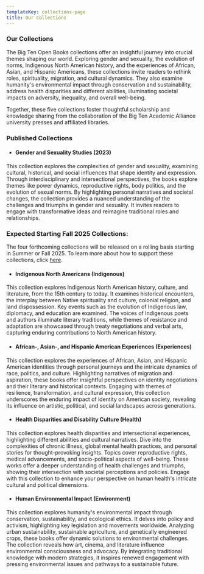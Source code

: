 ```yaml
---
templateKey: collections-page
title: Our Collections
---
```

### Our Collections

<!--StartFragment-->

The Big Ten Open Books collections offer an insightful journey into crucial themes shaping our world. Exploring gender and sexuality, the evolution of norms, Indigenous North American history, and the experiences of African, Asian, and Hispanic Americans, these collections invite readers to rethink roles, spirituality, migration, and cultural dynamics. They also examine humanity's environmental impact through conservation and sustainability, address health disparities and different abilities, illuminating societal impacts on adversity, inequality, and overall well-being.

Together, these five collections foster thoughtful scholarship and knowledge sharing from the collaboration of the Big Ten Academic Alliance university presses and affiliated libraries.

### Published Collections

* #### Gender and Sexuality Studies (2023)

This collection explores the complexities of gender and sexuality, examining cultural, historical, and social influences that shape identity and expression. Through interdisciplinary and intersectional perspectives, the books explore themes like power dynamics, reproductive rights, body politics, and the evolution of sexual norms. By highlighting personal narratives and societal changes, the collection provides a nuanced understanding of the challenges and triumphs in gender and sexuality. It invites readers to engage with transformative ideas and reimagine traditional roles and relationships.

*<!--EndFragment-->*

### E﻿xpected Starting Fall 2025 Collections:

The four forthcoming collections will be released on a rolling basis starting in Summer or Fall 2025. To learn more about how to support these collections, click [here](https://bigtenopenbooks.org/librarians).

*<!--EndFragment-->*

* #### Indigenous North Americans (Indigenous)

*<!--StartFragment-->*

This collection explores Indigenous North American history, culture, and literature, from the 15th century to today. It examines historical encounters, the interplay between Native spirituality and culture, colonial religion, and land dispossession. Key events such as the evolution of Indigenous law, diplomacy, and education are examined. The voices of Indigenous poets and authors illuminate literary traditions, while themes of resistance and adaptation are showcased through treaty negotiations and verbal arts, capturing enduring contributions to North American history.

*<!--EndFragment-->*

* #### African-, Asian-, and Hispanic American Experiences (Experiences)

<!--StartFragment-->

This collection explores the experiences of African, Asian, and Hispanic American identities through personal journeys and the intricate dynamics of race, politics, and culture. Highlighting narratives of migration and aspiration, these books offer insightful perspectives on identity negotiations and their literary and historical contexts. Engaging with themes of resilience, transformation, and cultural expression, this collection underscores the enduring impact of identity on American society, revealing its influence on artistic, political, and social landscapes across generations. 

<!--EndFragment-->

* #### Health Disparities and Disability Culture (Health)

This collection explores health disparities and intersectional experiences, highlighting different abilities and cultural narratives. Dive into the complexities of chronic illness, global mental health practices, and personal stories for thought-provoking insights. Topics cover reproductive rights, medical advancements, and socio-political aspects of well-being. These works offer a deeper understanding of health challenges and triumphs, showing their intersection with societal perceptions and policies. Engage with this collection to enhance your perspective on human health's intricate cultural and political dimensions.

* #### Human Environmental Impact (Environment)

<!--StartFragment-->

This collection explores humanity's environmental impact through conservation, sustainability, and ecological ethics. It delves into policy and activism, highlighting key legislation and movements worldwide. Analyzing urban sustainability, sustainable agriculture, and genetically engineered crops, these books offer dynamic solutions to environmental challenges. The collection reveals how art, cinema, and literature influence environmental consciousness and advocacy. By integrating traditional knowledge with modern strategies, it inspires renewed engagement with pressing environmental issues and pathways to a sustainable future.

<!--EndFragment-->